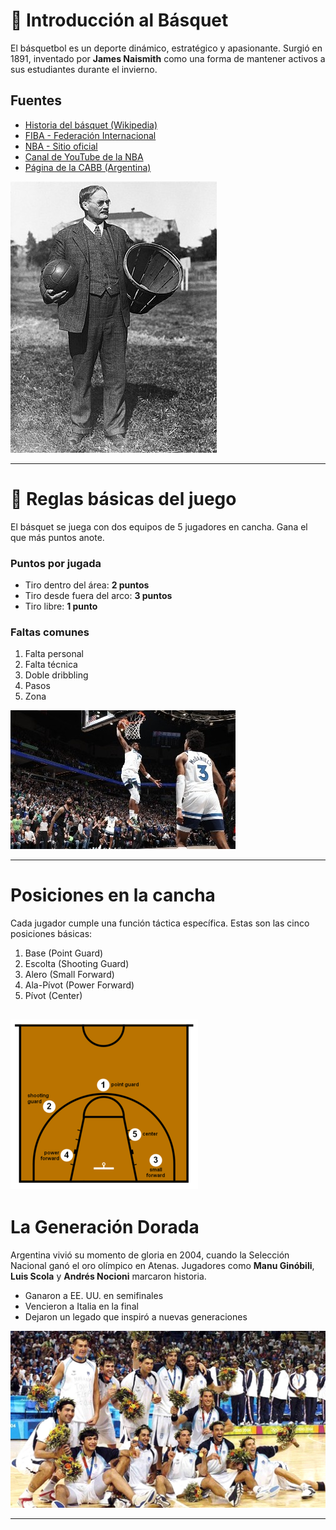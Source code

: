 # 🏀 Introducción al Básquet

El básquetbol es un deporte dinámico, estratégico y apasionante. Surgió en 1891, inventado por **James Naismith** como una forma de mantener activos a sus estudiantes durante el invierno.

##  Fuentes

- [Historia del básquet (Wikipedia)](https://es.wikipedia.org/wiki/Baloncesto)
- [FIBA - Federación Internacional](https://www.fiba.basketball)
- [NBA - Sitio oficial](https://www.nba.com)
- [Canal de YouTube de la NBA](https://www.youtube.com/user/NBA)
- [Página de la CABB (Argentina)](https://www.argentina.basketball/)

![Dr. James Naismith](../fotos/basketball_fotos/Dr._James_Naismith.jpg)


---

# 🧠 Reglas básicas del juego

El básquet se juega con dos equipos de 5 jugadores en cancha. Gana el que más puntos anote.

###  Puntos por jugada

- Tiro dentro del área: **2 puntos**
- Tiro desde fuera del arco: **3 puntos**
- Tiro libre: **1 punto**

###  Faltas comunes

1. Falta personal
2. Falta técnica
3. Doble dribbling
4. Pasos
5. Zona

![reglas](../fotos/basketball_fotos/reglas.jpg)


---

#  Posiciones en la cancha

Cada jugador cumple una función táctica específica. Estas son las cinco posiciones básicas:

1. Base (Point Guard)
2. Escolta (Shooting Guard)
3. Alero (Small Forward)
4. Ala-Pívot (Power Forward)
5. Pívot (Center)

![posiciones](../fotos/basketball_fotos/posiciones.png)
---

#  La Generación Dorada

Argentina vivió su momento de gloria en 2004, cuando la Selección Nacional ganó el oro olímpico en Atenas. Jugadores como **Manu Ginóbili**, **Luis Scola** y **Andrés Nocioni** marcaron historia.

- Ganaron a EE. UU. en semifinales
- Vencieron a Italia en la final
- Dejaron un legado que inspiró a nuevas generaciones

![generacion](../fotos/basketball_fotos/generacion.jpg)

---

